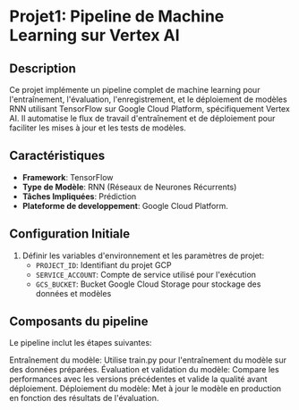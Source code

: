 # Projet1: Pipeline de Machine Learning sur Vertex AI

## Description
Ce projet implémente un pipeline complet de machine learning pour l'entraînement, l'évaluation, l'enregistrement, et le déploiement de modèles RNN utilisant TensorFlow sur Google Cloud Platform, spécifiquement Vertex AI. Il automatise le flux de travail d'entraînement et de déploiement pour faciliter les mises à jour et les tests de modèles.

## Caractéristiques
- **Framework**: TensorFlow
- **Type de Modèle**: RNN (Réseaux de Neurones Récurrents)
- **Tâches Impliquées**: Prédiction
- **Plateforme de developpement**: Google Cloud Platform.

## Configuration Initiale
1. Définir les variables d'environnement et les paramètres de projet:
   - `PROJECT_ID`: Identifiant du projet GCP
   - `SERVICE_ACCOUNT`: Compte de service utilisé pour l'exécution
   - `GCS_BUCKET`: Bucket Google Cloud Storage pour stockage des données et modèles

## Composants du pipeline
Le pipeline inclut les étapes suivantes:

Entraînement du modèle:
Utilise train.py pour l'entraînement du modèle sur des données préparées.
Évaluation et validation du modèle:
Compare les performances avec les versions précédentes et valide la qualité avant déploiement.
Déploiement du modèle:
Met à jour le modèle en production en fonction des résultats de l'évaluation.
